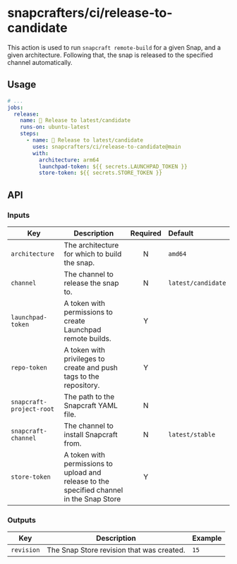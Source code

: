 # snapcrafters/ci/release-to-candidate

This action is used to run `snapcraft remote-build` for a given Snap, and a given architecture.
Following that, the snap is released to the specified channel automatically.

## Usage

```yaml
# ...
jobs:
  release:
    name: 🚢 Release to latest/candidate
    runs-on: ubuntu-latest
    steps:
      - name: 🚢 Release to latest/candidate
        uses: snapcrafters/ci/release-to-candidate@main
        with:
          architecture: arm64
          launchpad-token: ${{ secrets.LAUNCHPAD_TOKEN }}
          store-token: ${{ secrets.STORE_TOKEN }}
```

## API

### Inputs

| Key                      | Description                                                                               | Required | Default            |
| ------------------------ | ----------------------------------------------------------------------------------------- | :------: | :----------------- |
| `architecture`           | The architecture for which to build the snap.                                             |    N     | `amd64`            |
| `channel`                | The channel to release the snap to.                                                       |    N     | `latest/candidate` |
| `launchpad-token`        | A token with permissions to create Launchpad remote builds.                               |    Y     |                    |
| `repo-token`             | A token with privileges to create and push tags to the repository.                        |    Y     |
| `snapcraft-project-root` | The path to the Snapcraft YAML file.                                                      |    N     |                    |
| `snapcraft-channel`      | The channel to install Snapcraft from.                                                    |    N     | `latest/stable`    |
| `store-token`            | A token with permissions to upload and release to the specified channel in the Snap Store |    Y     |                    |

### Outputs

| Key        | Description                               | Example |
| ---------- | ----------------------------------------- | ------- |
| `revision` | The Snap Store revision that was created. | `15`    |
